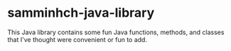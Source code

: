 # samminhch-java-library
This Java library contains some fun Java functions, methods, and classes that I've thought were convenient or fun to add.
